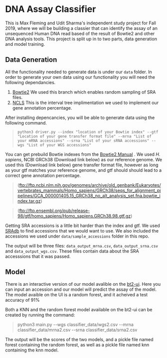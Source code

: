 # DNA Assay Classifier
This is Max Fleming and Udit Sharma's independent study project for Fall 2019, where we will be building a classier that can identify the assay of an unsequenced Human DNA read based of the result of Bowtie2 and other DNA analysis tools. This project is split up in to two parts, data generation and model training.

## Data Generation
All the functionality needed to generate data is under our `data` folder. 
In order to generate your own data using our functionality you will need the following dependancies.

1. [Bowtie2](https://github.com/BenLangmead/bowtie2/tree/bt2_cxx11) We used this branch which enables random sampling of SRA files. 
2. [NCLS](https://github.com/biocore-ntnu/ncls) This is the interval tree implimentation we used to implement our gene annotation percentage.

After installing depencancies, you will be able to generate data using the following command.
 
>`python3 driver.py --index "location of your Bowtie index" --gtf "Location of your gene transfer format file" --mrna "List of your mRNA accessions" --srna "List of your sRNA accessions" --wgs "List of your WGS accessions"`

You can get prebuild Bowtie indexes from the [Bowtie2 Manual](http://bowtie-bio.sourceforge.net/bowtie2/manual.shtml) . We used *H. sapiens*, NCBI GRCh38 (Download link below) as our reference genome. We used this (Download link below) gene transfer format file, however as long as your gtf matches your reference genome, and gtf should should lead to a correct gene annotation percentage. 

>(ftp://ftp.ncbi.nlm.nih.gov/genomes/archive/old_genbank/Eukaryotes/vertebrates_mammals/Homo_sapiens/GRCh38/seqs_for_alignment_pipelines/GCA_000001405.15_GRCh38_no_alt_analysis_set.fna.bowtie_index.tar.gz)

>(ftp://ftp.ensembl.org/pub/release-98/gtf/homo_sapiens/Homo_sapiens.GRCh38.98.gtf.gz)

Getting SRA accessions is a little bit harder than the index and gtf. We used [SRAdb](https://bioconductor.org/packages/release/bioc/html/SRAdb.html)
 to find accessions that we would want to use. We also included the accessions we used under `data/sample_accessions` folder in this repo. 

The output will be three files: `data_output_mrna.csv`, `data_output_srna.csv` and `data_output_wgs.csv`. These files contain data about the SRA accesssions that it was passed. 

## Model 

There is an interactive version of our model avalible on the [bt2-ui](http://bit.ly/bt2ui-beta). Here you can input an accession and our model will predict the assay of the model. The model avaible on the UI is a random forest, and it acheived a test accuracy of 91%

Both a KNN and the random forest model available on the bt2-ui can be created by running the command:

> python3 main.py --wgs classifier_data/wgs2.csv --mrna classifier_data/mrna2.csv --srna classifier_data/srna2.csv

The output will be the scores of the two models, and a pickle file named forest containing the random forest, as well as a pickle file named knn containing the knn model.
